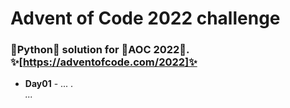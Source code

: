 # Advent of Code 2022 challenge

### 🐍Python🐍 solution for 🎄AOC 2022🎄. ✨[https://adventofcode.com/2022]✨


- **Day01** - ... .\
*...*
